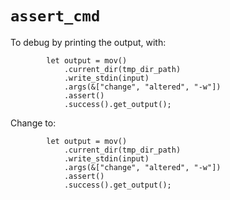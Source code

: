 # `assert_cmd`

To debug by printing the output, with:

```
        let output = mov()
            .current_dir(tmp_dir_path)
            .write_stdin(input)
            .args(&["change", "altered", "-w"])
            .assert()
            .success().get_output();
```

Change to:

```
        let output = mov()
            .current_dir(tmp_dir_path)
            .write_stdin(input)
            .args(&["change", "altered", "-w"])
            .assert()
            .success().get_output();
```
